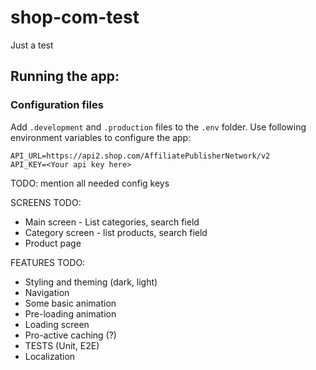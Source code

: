 # shop-com-test
Just a test 

## Running the app:
### Configuration files
Add `.development` and `.production` files to the `.env` folder.
Use following environment variables to configure the app: 
```text
API_URL=https://api2.shop.com/AffiliatePublisherNetwork/v2
API_KEY=<Your api key here>
```


TODO: mention all needed config keys

SCREENS TODO:
* Main screen - List categories, search field
* Category screen - list products, search field
* Product page

FEATURES TODO:
* Styling and theming (dark, light)
* Navigation
* Some basic animation
* Pre-loading animation
* Loading screen
* Pro-active caching (?)
* TESTS (Unit, E2E)
* Localization

